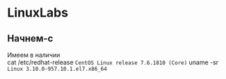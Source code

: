 # LinuxLabs
## Начнем-с
Имеем в наличии  
cat /etc/redhat-release
 ``` CentOS Linux release 7.6.1810 (Core) ```
uname -sr
``` Linux 3.10.0-957.10.1.el7.x86_64 ```

